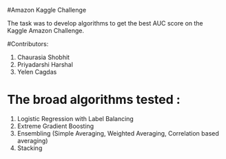 #Amazon Kaggle Challenge

The task was to develop algorithms to get the best AUC score on the Kaggle Amazon Challenge.

#Contributors:
1. Chaurasia Shobhit
2. Priyadarshi Harshal
3. Yelen Cagdas

# The broad algorithms tested :
1. Logistic Regression with Label Balancing
2. Extreme Gradient Boosting
3. Ensembling (Simple Averaging, Weighted Averaging, Correlation based averaging)
4. Stacking
